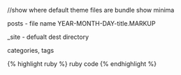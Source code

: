 //show where default theme files are
bundle show minima

posts - file name YEAR-MONTH-DAY-title.MARKUP

_site - defualt dest directory

categories, tags

{% highlight ruby %}
ruby code
{% endhighlight %}


